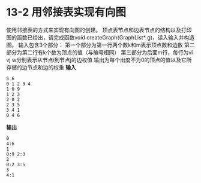 # 13-2 用邻接表实现有向图

使用邻接表的方式来实现有向图的创建。
顶点表节点和边表节点的结构以及打印图的函数已给出，请完成函数void createGraph(GraphList* g)，读入输入并构造图。
输入包含3个部分：
第一个部分为第一行两个数k和m表示顶点数和边数
第二部分为第二行有k个数为顶点的值（与编号相同）
第三部分为后面m行，每行为vi vj w分别表示从节点i到节点j的边权值
输出为每个出度不为0的顶点的值以及它所存储的边节点和边的权重
**输入**
```
5 6
0 1 2 3 4 
1 0 9
1 2 3
2 0 2
2 3 5
3 4 1
0 4 6
```

**输出**
```
0
4:6
1
0:9 2:3
2
0:2 3:5
3
4:1
```